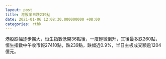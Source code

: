 ```yaml
---
layout: post
title: 港股半日跌239點
date: 2021-01-06 12:08:30.000000000 +08:00
categories: rthk
---
```


港股跌幅逐步擴大，恒生指數低開36點後，一度輕微倒升，其後最多跌260點，恒生指數中午收市報27410點，跌239點，跌幅近0.9%，半日主板成交額逾1204億元。
